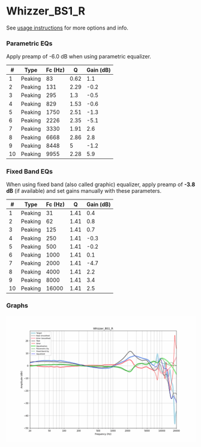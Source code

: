 # Whizzer_BS1_R
See [usage instructions](https://github.com/jaakkopasanen/AutoEq#usage) for more options and info.

### Parametric EQs
Apply preamp of -6.0 dB when using parametric equalizer.

|   # | Type    |   Fc (Hz) |    Q |   Gain (dB) |
|-----|---------|-----------|------|-------------|
|   1 | Peaking |        83 | 0.62 |         1.1 |
|   2 | Peaking |       131 | 2.29 |        -0.2 |
|   3 | Peaking |       295 | 1.3  |        -0.5 |
|   4 | Peaking |       829 | 1.53 |        -0.6 |
|   5 | Peaking |      1750 | 2.51 |        -1.3 |
|   6 | Peaking |      2226 | 2.35 |        -5.1 |
|   7 | Peaking |      3330 | 1.91 |         2.6 |
|   8 | Peaking |      6668 | 2.86 |         2.8 |
|   9 | Peaking |      8448 | 5    |        -1.2 |
|  10 | Peaking |      9955 | 2.28 |         5.9 |

### Fixed Band EQs
When using fixed band (also called graphic) equalizer, apply preamp of **-3.8 dB** (if available) and set gains manually with these parameters.

|   # | Type    |   Fc (Hz) |    Q |   Gain (dB) |
|-----|---------|-----------|------|-------------|
|   1 | Peaking |        31 | 1.41 |         0.4 |
|   2 | Peaking |        62 | 1.41 |         0.8 |
|   3 | Peaking |       125 | 1.41 |         0.7 |
|   4 | Peaking |       250 | 1.41 |        -0.3 |
|   5 | Peaking |       500 | 1.41 |        -0.2 |
|   6 | Peaking |      1000 | 1.41 |         0.1 |
|   7 | Peaking |      2000 | 1.41 |        -4.7 |
|   8 | Peaking |      4000 | 1.41 |         2.2 |
|   9 | Peaking |      8000 | 1.41 |         3.4 |
|  10 | Peaking |     16000 | 1.41 |         2.5 |

### Graphs
![](./Whizzer_BS1_R.png)
